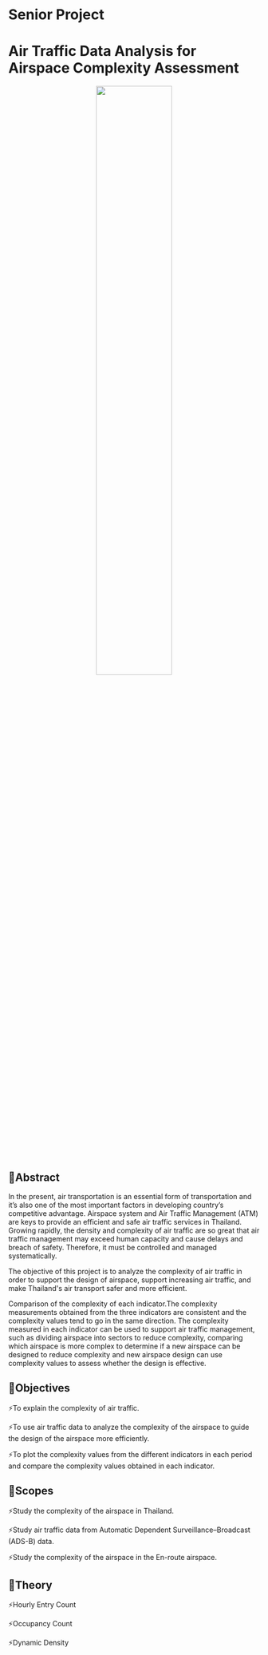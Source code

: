 # Senior Project

# Air Traffic Data Analysis for Airspace Complexity Assessment

<div align="center">
    <a><img width="55%"  src="https://samchui.com/wp-content/uploads/2020/01/Amsterdam_AIR_Traffic_Control_51-759x500.jpg"></a>
</div>

## 🔭Abstract
In the present, air transportation is an essential form of transportation and it’s also one of the most
important factors in developing country’s competitive advantage. Airspace system and Air Traffic
Management (ATM) are keys to provide an efficient and safe air traffic services in Thailand. Growing
rapidly, the density and complexity of air traffic are so great that air traffic management may exceed
human capacity and cause delays and breach of safety. Therefore, it must be controlled and managed
systematically.

The objective of this project is to analyze the complexity of air traffic in order to support the design
of airspace, support increasing air traffic, and make Thailand's air transport safer and more efficient.

Comparison of the complexity of each indicator.The complexity measurements obtained from the
three indicators are consistent and the complexity values tend to go in the same direction. The
complexity measured in each indicator can be used to support air traffic management, such as dividing
airspace into sectors to reduce complexity, comparing which airspace is more complex to determine if
a new airspace can be designed to reduce complexity and new airspace design can use complexity
values to assess whether the design is effective.

## 🔭Objectives

⚡To explain the complexity of air traffic.

⚡To use air traffic data to analyze the complexity of the airspace to guide the design of the airspace more efficiently.

⚡To plot the complexity values from the different indicators in each period and compare the complexity values obtained in each indicator.

## 🔭Scopes

⚡Study the complexity of the airspace in Thailand.

⚡Study air traffic data from Automatic Dependent Surveillance–Broadcast (ADS-B) data.

⚡Study the complexity of the airspace in the En-route airspace.

## 🔭Theory

⚡Hourly Entry Count

⚡Occupancy Count

⚡Dynamic Density
